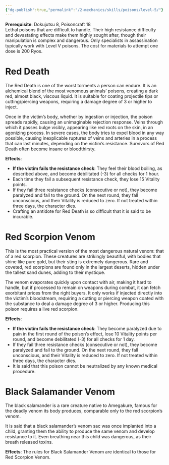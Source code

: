 ```yaml
---
{"dg-publish":true,"permalink":"/2-mechanics/skills/poisons/level-5/"}
---
```


**Prerequisite**: Dokujutsu 8, Poisoncraft 18  
Lethal poisons that are difficult to handle. Their high resistance difficulty and devastating effects make them highly sought after, though their manipulation is complex and dangerous. Only specialists in assassination typically work with Level V poisons. The cost for materials to attempt one dose is 200 Ryos.

# **Red Death**  
The Red Death is one of the worst torments a person can endure. It is an alchemical blend of the most venomous animals’ poisons, creating a dark red, almost black, viscous liquid. It is suitable for coating projectile tips or cutting/piercing weapons, requiring a damage degree of 3 or higher to inject.

Once in the victim’s body, whether by ingestion or injection, the poison spreads rapidly, causing an unimaginable rejection response. Veins through which it passes bulge visibly, appearing like red roots on the skin, in an agonizing process. In severe cases, the body tries to expel blood in any way possible, causing inexplicable ruptures of veins and arteries in a process that can last minutes, depending on the victim’s resistance. Survivors of Red Death often become insane or bloodthirsty.

**Effects**:

- **If the victim fails the resistance check**: They feel their blood boiling, as described above, and become debilitated (-3) for all checks for 1 hour.
- Each time they fail a subsequent resistance check, they lose 15 Vitality points.
- If they fail three resistance checks (consecutive or not), they become paralyzed and fall to the ground. On the next round, they fall unconscious, and their Vitality is reduced to zero. If not treated within three days, the character dies.
- Crafting an antidote for Red Death is so difficult that it is said to be incurable.

# **Red Scorpion Venom**  
This is the most practical version of the most dangerous natural venom: that of a red scorpion. These creatures are strikingly beautiful, with bodies that shine like pure gold, but their sting is extremely dangerous. Rare and coveted, red scorpions are found only in the largest deserts, hidden under the tallest sand dunes, adding to their mystique.

The venom evaporates quickly upon contact with air, making it hard to handle, but if processed to remain on weapons during combat, it can fetch exorbitant prices from the right buyers. It only works if injected directly into the victim’s bloodstream, requiring a cutting or piercing weapon coated with the substance to deal a damage degree of 3 or higher. Producing this poison requires a live red scorpion.

**Effects**:

- **If the victim fails the resistance check**: They become paralyzed due to pain in the first round of the poison’s effect, lose 10 Vitality points per round, and become debilitated (-3) for all checks for 1 day.
- If they fail three resistance checks (consecutive or not), they become paralyzed and fall to the ground. On the next round, they fall unconscious, and their Vitality is reduced to zero. If not treated within three days, the character dies.
- It is said that this poison cannot be neutralized by any known medical procedure.

# **Black Salamander Venom**  
The black salamander is a rare creature native to Amegakure, famous for the deadly venom its body produces, comparable only to the red scorpion’s venom.

It is said that a black salamander’s venom sac was once implanted into a child, granting them the ability to produce the same venom and develop resistance to it. Even breathing near this child was dangerous, as their breath released toxins.

**Effects**: The rules for Black Salamander Venom are identical to those for Red Scorpion Venom.